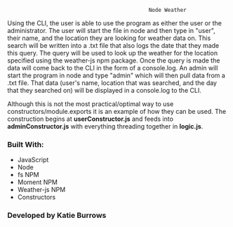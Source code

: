                                                  Node Weather 

Using the CLI, the user is able to use the program as either the user or the administrator.  The user will start the file in node and then type in "user", their name, and the location they are looking for weather data on.  This search will be written into a .txt file that also logs the date that they made this query.  The query will be used to look up the weather for the location specified using the weather-js npm package.  Once the query is made the data will come back to the CLI in the form of a console.log. An admin will start the program in node and type "admin" which will then pull data from a .txt file.  That data (user's name, location that was searched, and the day that they searched on) will be displayed in a console.log to the CLI.

Although this is not the most practical/optimal way to use constructors/module.exports it is an example of how they can be used. The construction begins at __userConstructor.js__ and feeds into __adminConstructor.js__ with everything threading together in __logic.js__.



### Built With:
* JavaScript
* Node 
* fs NPM
* Moment NPM
* Weather-js NPM
* Constructors


### Developed by Katie Burrows
